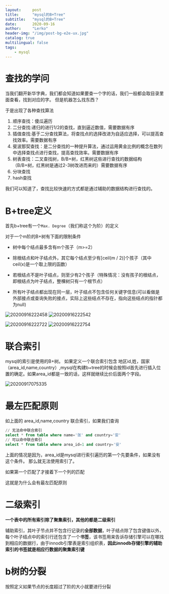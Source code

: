 ```yaml
---
layout:     post
title:      "mysql的B+Tree"
subtitle:   "mysql的B+Tree"
date:       2020-09-16
author:     "Lerko"
header-img: "/img/post-bg-e2e-ux.jpg"
catalog: true
multilingual: false
tags:
    - mysql
---
```



# 查找的学问

当我们翻开新华字典，我们都会知道如果要查一个字的话，我们一般都会取目录里面查看，找到对应的字。
但是机器怎么找东西？

于是出现了各种查找算法

1. 顺序查找：傻瓜遍历
2. 二分查找:递归的进行1/2的查找，直到逼近数值，需要数据有序
3. 插值查找:基于二分查找算法，将查找点的选择改进为自适应选择，可以提高查找效率。需要数据有序
4. 斐波那契查找：是二分查找的一种提升算法，通过运用黄金比例的概念在数列中选择查找点进行查找，提高查找效率。需要数据有序
5. 树表查找：二叉查找树，B/B+树，红黑树这些进行查找的数据结构（B/B+树，红黑树是通过2-3树改进而来的）需要数据有序
6. 分块查找
7. hash查找


我们可以知道了，查找比较快速的方式都是通过辅助的数据结构进行查找的。


# B+tree定义

首先b+tree有一个`Max. Degree`（我们称这个为阶）的定义

对于一个m阶的B+树有下面的限制条件

* 树中每个结点最多含有m个孩子（m>=2）

* 除根结点和叶子结点外，其它每个结点至少有[ceil(m / 2)]个孩子（其中ceil(x)是一个取上限的函数）


* 若根结点不是叶子结点，则至少有2个孩子（特殊情况：没有孩子的根结点，即根结点为叶子结点，整棵树只有一个根节点）



* 所有叶子结点都出现在同一层，叶子结点不包含任何关键字信息(可以看做是外部接点或查询失败的接点，实际上这些结点不存在，指向这些结点的指针都为null)


![20200916222458](http://img.chenyingqiao.top/blog/20200916222458.png)
![20200916222542](http://img.chenyingqiao.top/blog/20200916222542.png)

![20200916222722](http://img.chenyingqiao.top/blog/20200916222722.png)
![20200916222754](http://img.chenyingqiao.top/blog/20200916222754.png)


# 联合索引

mysql的索引是使用的B+树。
如果定义一个联合索引包含 地区id,姓，国家（area_id,name,country）,mysql在构建b+tree的时候会按照id首先进行插入位置的确定。如果area_id都是一致的话，这样就继续比价后面两个字段。

![20200917075335](http://img.chenyingqiao.top/blog/20200917075335.png)

# 最左匹配原则

如上面的 area_id,name,country 联合索引，如果我们查询

```sql
// 无法命中联合索引
select * from table where name='张' and country='安'
// 可以命中联合索引
select * from table where area_id=1 and country='安'
```

上面的情况是因为，area_id是mysql进行索引遍历的第一个先要条件，如果没有这个条件。
那么就无法使用索引了。

如果第一个匹配了才接着下一个列的匹配

这就是为什么会有最左匹配原则

# 二级索引

**一个表中的所有索引除了聚集索引，其他的都是二级索引**

辅助索引，其叶子节点并不包含行记录的**全部数据**，叶子结点除了包含键值以外，每个叶子结点中的索引行还包含了一个**书签**，该书签用来告诉存储引擎可以在哪找到相应的数据行，由于innodb引擎表是索引组织表，**因此innodb存储引擎的辅助索引的书签就是相应行数据的聚集索引键**

# b树的分裂

按照定义如果节点的长度超过了阶的大小就要进行分裂
